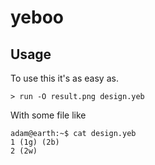 # yeboo

## Usage

To use this it's as easy as.

    > run -O result.png design.yeb

With some file like

    adam@earth:~$ cat design.yeb
    1 (1g) (2b)
    2 (2w)
